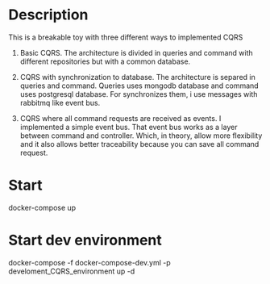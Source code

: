 # Description

This is a breakable toy with three different ways to implemented CQRS

1. Basic CQRS. The architecture is divided in queries and command with different repositories but with a common database.

2. CQRS with synchronization to database. The architecture is separed in queries and command. Queries uses mongodb database and command uses postgresql database. For synchronizes them, i use messages with rabbitmq like event bus.

3. CQRS where all command requests are received as events.
I implemented a simple event bus. That event bus works as a layer between
command and controller. Which, in theory, allow more flexibility
and it also allows better traceability because you can save all command request.

# Start
docker-compose up

# Start dev environment
docker-compose -f docker-compose-dev.yml -p develoment_CQRS_environment up -d
